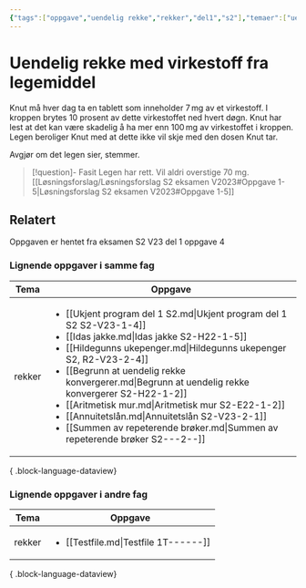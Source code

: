 ```yaml
---
{"tags":["oppgave","uendelig rekke","rekker","del1","s2"],"temaer":["uendelig rekke","rekker"],"alias":[null],"del":1,"oppgave":4,"fag":"s2","eksamen":"v23","dg-publish":true,"title":"Uendelig rekke med virkestoff fra legemiddel","date":"2023-05-27","modified":"2023-05-29","permalink":"/uendelig-rekke-med-virkestoff-fra-legemiddel/","dgPassFrontmatter":true}
---
```



# Uendelig rekke med virkestoff fra legemiddel
Knut må hver dag ta en tablett som inneholder $7 \,\mathrm{mg}$ av et virkestoff. I kroppen brytes 10 prosent av dette virkestoffet ned hvert døgn. Knut har lest at det kan være skadelig å ha mer enn $100 \,\mathrm{mg}$ av virkestoffet i kroppen. Legen beroliger Knut med at dette ikke vil skje med den dosen Knut tar.

Avgjør om det legen sier, stemmer.

>[!question]- Fasit
>Legen har rett. Vil aldri overstige 70 mg.
>[[Løsningsforslag/Løsningsforslag S2 eksamen V2023#Oppgave 1-5\|Løsningsforslag S2 eksamen V2023#Oppgave 1-5]]

## Relatert
<p><span>Oppgaven er hentet fra eksamen S2 V23 del 1 oppgave 4</span></p>

### Lignende oppgaver i samme fag
| Tema   | Oppgave                                                                                                                                                                                                                                                                                                                                                                                                                                                                                                                         |
| ------ | ------------------------------------------------------------------------------------------------------------------------------------------------------------------------------------------------------------------------------------------------------------------------------------------------------------------------------------------------------------------------------------------------------------------------------------------------------------------------------------------------------------------------------- |
| rekker | <ul><li>[[Ukjent program del 1 S2.md\\|Ukjent program del 1 S2 S2-V23-1-4]]</li><li>[[Idas jakke.md\\|Idas jakke S2-H22-1-5]]</li><li>[[Hildegunns ukepenger.md\\|Hildegunns ukepenger S2, R2-V23-2-4]]</li><li>[[Begrunn at uendelig rekke konvergerer.md\\|Begrunn at uendelig rekke konvergerer S2-H22-1-2]]</li><li>[[Aritmetisk mur.md\\|Aritmetisk mur S2-E22-1-2]]</li><li>[[Annuitetslån.md\\|Annuitetslån S2-V23-2-1]]</li><li>[[Summen av repeterende brøker.md\\|Summen av repeterende brøker S2-\--2-\-]]</li></ul> |

{ .block-language-dataview}

### Lignende oppgaver i andre fag
| Tema   | Oppgave                                                  |
| ------ | -------------------------------------------------------- |
| rekker | <ul><li>[[Testfile.md\\|Testfile 1T-\--\--\-]]</li></ul> |

{ .block-language-dataview}
